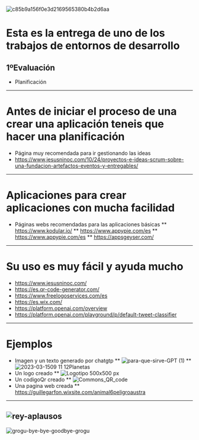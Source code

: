![c85b9a156f0e3d2169565380b4b2d6aa](https://user-images.githubusercontent.com/114073072/224998617-b23b3838-830c-4c99-90d7-5576c4bc553a.gif)
# Esta es la entrega de uno de los trabajos de entornos de desarrollo
## 1ºEvaluación
- Planificación

----------------------------------------------

# Antes de iniciar el proceso de una crear una aplicación teneis que hacer una planificación
* Página muy recomendada para ir gestionando las ideas
* https://www.jesusninoc.com/10/24/proyectos-e-ideas-scrum-sobre-una-fundacion-artefactos-eventos-y-entregables/
--------------------------------------------------
# Aplicaciones para crear aplicaciones con mucha facilidad
- Páginas webs recomendadas para las aplicaciones básicas
** https://www.kodular.io/
** https://www.appypie.com/es
** https://www.appypie.com/es
** https://appsgeyser.com/
----------------------------------------------------- 
# Su uso es muy fácil y ayuda mucho
* https://www.jesusninoc.com/
* https://es.qr-code-generator.com/
* https://www.freelogoservices.com/es
* https://es.wix.com/
* https://platform.openai.com/overview
* https://platform.openai.com/playground/p/default-tweet-classifier
---------------------------------------
# Ejemplos 
- Imagen y un texto generado por chatgtp
**  ![para-que-sirve-GPT (1)](https://user-images.githubusercontent.com/114073072/225247941-3d873855-9207-49f7-adfb-2fa228c724f9.jpg)
**  ![2023-03-1509 11 12Planetas](https://user-images.githubusercontent.com/114073072/225248052-d400f149-5cea-4b89-a61a-2d7f3779c870.jpg)
- Un logo creado
**  ![Logotipo 500x500 px](https://user-images.githubusercontent.com/114073072/225248456-b53f99cd-0e34-427b-8f4c-9e47b6208a14.jpeg)
- Un codigoQr creado
** ![Commons_QR_code](https://user-images.githubusercontent.com/114073072/225248823-f9b32e32-ca98-4130-b082-5692aedf6bcf.jpg)
- Una pagina web creada
** https://guillegarfon.wixsite.com/animal6peligroaustra
---------------------------------------------------------------------
![rey-aplausos](https://user-images.githubusercontent.com/114073072/225250745-f8323298-1430-4183-aeef-931d6c289248.gif)
---------------------------------------
![grogu-bye-bye-goodbye-grogu](https://user-images.githubusercontent.com/114073072/224999172-ed61430c-a84c-45f1-9521-71de72b37990.gif)

